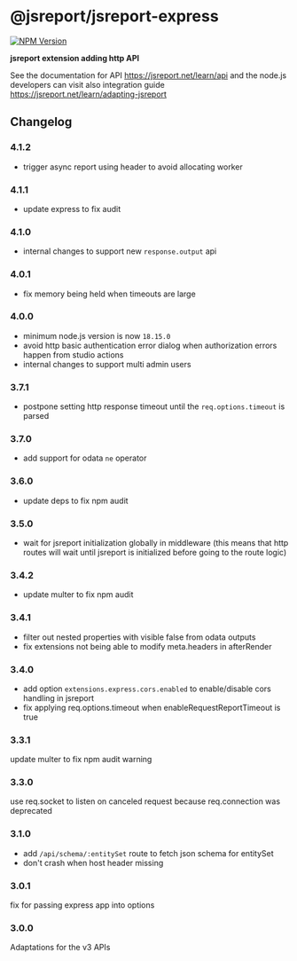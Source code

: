 # @jsreport/jsreport-express
[![NPM Version](http://img.shields.io/npm/v/@jsreport/jsreport-express.svg?style=flat-square)](https://npmjs.com/package/@jsreport/jsreport-express)

**jsreport extension adding http API**

See the documentation for API https://jsreport.net/learn/api and the node.js developers can visit also integration guide https://jsreport.net/learn/adapting-jsreport

## Changelog

### 4.1.2

- trigger async report using header to avoid allocating worker

### 4.1.1

- update express to fix audit

### 4.1.0

- internal changes to support new `response.output` api

### 4.0.1

- fix memory being held when timeouts are large

### 4.0.0

- minimum node.js version is now `18.15.0`
- avoid http basic authentication error dialog when authorization errors happen from studio actions
- internal changes to support multi admin users

### 3.7.1

- postpone setting http response timeout until the `req.options.timeout` is parsed

### 3.7.0

- add support for odata `ne` operator

### 3.6.0

- update deps to fix npm audit

### 3.5.0

- wait for jsreport initialization globally in middleware (this means that http routes will wait until jsreport is initialized before going to the route logic)

### 3.4.2

- update multer to fix npm audit

### 3.4.1

- filter out nested properties with visible false from odata outputs
- fix extensions not being able to modify meta.headers in afterRender

### 3.4.0

- add option `extensions.express.cors.enabled` to enable/disable cors handling in jsreport
- fix applying req.options.timeout when enableRequestReportTimeout is true

### 3.3.1

update multer to fix npm audit warning

### 3.3.0

use req.socket to listen on canceled request because req.connection was deprecated

### 3.1.0

- add `/api/schema/:entitySet` route to fetch json schema for entitySet
- don't crash when host header missing

### 3.0.1

fix for passing express app into options

### 3.0.0

Adaptations for the v3 APIs
